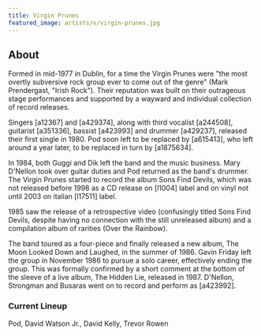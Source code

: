 ```yaml
---
title: Virgin Prunes
featured_image: artists/v/virgin-prunes.jpg
---
```

## About

Formed in mid-1977 in Dublin, for a time the Virgin Prunes were "the most overtly subversive rock group ever to come out of the genre" (Mark Prendergast, "Irish Rock"). Their reputation was built on their outrageous stage performances and supported by a wayward and individual collection of record releases. 

Singers [a12367] and [a429374], along with third vocalist [a244508], guitarist [a351336], bassist [a423993] and drummer [a429237], released their first single in 1980.  Pod soon left to be replaced by [a615413], who left around a year later, to be replaced in turn by [a1875634]. 

In 1984, both Guggi and Dik left the band and the music business. Mary D'Nellon took over guitar duties and Pod returned as the band's drummer. The Virgin Prunes started to record the album Sons Find Devils, which was not released before 1998 as a CD release on [l1004] label and on vinyl not until 2003 on italian [l17511] label.

1985 saw the release of a retrospective video (confusingly titled Sons Find Devils, despite having no connection with the still unreleased album) and a compilation album of rarities (Over the Rainbow). 

The band toured as a four-piece and finally released a new album, The Moon Looked Down and Laughed, in the summer of 1986. Gavin Friday left the group in November 1986 to pursue a solo career, effectively ending the group. This was formally confirmed by a short comment at the bottom of the sleeve of a live album, The Hidden Lie, released in 1987. D'Nellon, Strongman and Busaras went on to record and perform as [a423992].


### Current Lineup

Pod, David Watson Jr., David Kelly, Trevor Rowen


